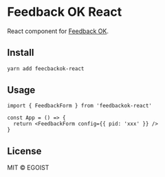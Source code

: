 # Feedback OK React

React component for [Feedback OK](https://feedbackok.com).

## Install

```bash
yarn add feecbackok-react
```

## Usage

```tsx
import { FeedbackForm } from 'feedbackok-react'

const App = () => {
  return <FeedbackForm config={{ pid: 'xxx' }} />
}
```

## License

MIT &copy; EGOIST
